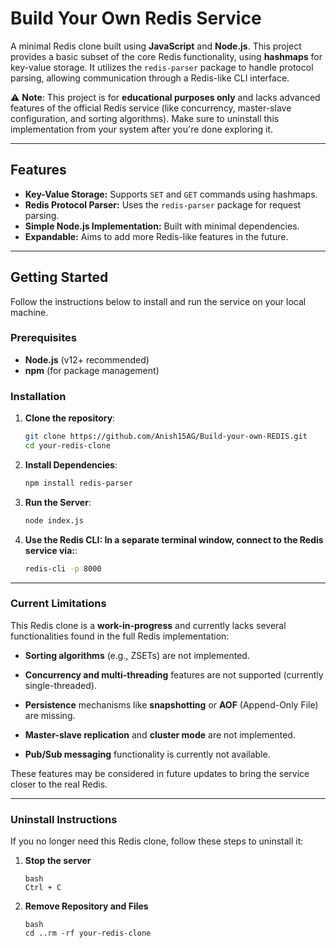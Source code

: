 # Build Your Own Redis Service  

A minimal Redis clone built using **JavaScript** and **Node.js**. This project provides a basic subset of the core Redis functionality, using **hashmaps** for key-value storage. It utilizes the `redis-parser` package to handle protocol parsing, allowing communication through a Redis-like CLI interface.  

⚠️ **Note**: This project is for **educational purposes only** and lacks advanced features of the official Redis service (like concurrency, master-slave configuration, and sorting algorithms). Make sure to uninstall this implementation from your system after you're done exploring it.

---

## Features

- **Key-Value Storage:** Supports `SET` and `GET` commands using hashmaps.
- **Redis Protocol Parser:** Uses the `redis-parser` package for request parsing.
- **Simple Node.js Implementation:** Built with minimal dependencies.
- **Expandable:** Aims to add more Redis-like features in the future.

---

## Getting Started  

Follow the instructions below to install and run the service on your local machine.

### Prerequisites  
- **Node.js** (v12+ recommended)  
- **npm** (for package management)

### Installation  

1. **Clone the repository**:
   ```bash
   git clone https://github.com/Anish15AG/Build-your-own-REDIS.git
   cd your-redis-clone

2. **Install Dependencies**:
    ````bash
    npm install redis-parser

3. **Run the Server**:
    ````bash
    node index.js

3. **Use the Redis CLI: In a separate terminal window, connect to the Redis service via:**:
    ````bash
    redis-cli -p 8000

---

### Current Limitations

This Redis clone is a **work-in-progress** and currently lacks several functionalities found in the full Redis implementation:

*   **Sorting algorithms** (e.g., ZSETs) are not implemented.
    
*   **Concurrency and multi-threading** features are not supported (currently single-threaded).
    
*   **Persistence** mechanisms like **snapshotting** or **AOF** (Append-Only File) are missing.
    
*   **Master-slave replication** and **cluster mode** are not implemented.
    
*   **Pub/Sub messaging** functionality is currently not available.
    

These features may be considered in future updates to bring the service closer to the real Redis.

---

### Uninstall Instructions

If you no longer need this Redis clone, follow these steps to uninstall it:

1.  **Stop the server**
    ````
    bash 
    Ctrl + C
    
2.  **Remove Repository and Files** 
    ````
    bash 
    cd ..rm -rf your-redis-clone
    